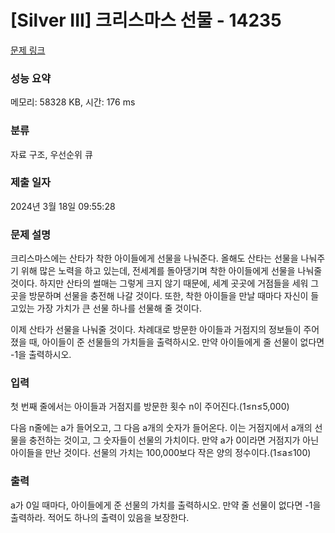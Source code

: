 # [Silver III] 크리스마스 선물 - 14235 

[문제 링크](https://www.acmicpc.net/problem/14235) 

### 성능 요약

메모리: 58328 KB, 시간: 176 ms

### 분류

자료 구조, 우선순위 큐

### 제출 일자

2024년 3월 18일 09:55:28

### 문제 설명

<p>크리스마스에는 산타가 착한 아이들에게 선물을 나눠준다. 올해도 산타는 선물을 나눠주기 위해 많은 노력을 하고 있는데, 전세계를 돌아댕기며 착한 아이들에게 선물을 나눠줄 것이다. 하지만 산타의 썰매는 그렇게 크지 않기 때문에, 세계 곳곳에 거점들을 세워 그 곳을 방문하며 선물을 충전해 나갈 것이다. 또한, 착한 아이들을 만날 때마다 자신이 들고있는 가장 가치가 큰 선물 하나를 선물해 줄 것이다.</p>

<p>이제 산타가 선물을 나눠줄 것이다. 차례대로 방문한 아이들과 거점지의 정보들이 주어졌을 때, 아이들이 준 선물들의 가치들을 출력하시오. 만약 아이들에게 줄 선물이 없다면 -1을 출력하시오.</p>

### 입력 

 <p>첫 번째 줄에서는 아이들과 거점지를 방문한 횟수 n이 주어진다.(1≤n≤5,000)</p>

<p>다음 n줄에는 a가 들어오고, 그 다음 a개의 숫자가 들어온다. 이는 거점지에서 a개의 선물을 충전하는 것이고, 그 숫자들이 선물의 가치이다. 만약 a가 0이라면 거점지가 아닌 아이들을 만난 것이다. 선물의 가치는 100,000보다 작은 양의 정수이다.(1≤a≤100)</p>

### 출력 

 <p>a가 0일 때마다, 아이들에게 준 선물의 가치를 출력하시오. 만약 줄 선물이 없다면 -1을 출력하라. 적어도 하나의 출력이 있음을 보장한다.</p>

